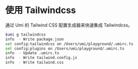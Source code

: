 # 使用 Tailwindcss

通过 Umi 的 Tailwind CSS 配置生成器来快速集成 Tailwindcss。

```sh
$umi g tailwindcss
info  - Write package.json
set config:tailwindcss on /Users/umi/playground/.umirc.ts
set config:plugins on /Users/umi/playground/.umirc.ts
info  - Update .umirc.ts
info  - Write tailwind.config.js
info  - Write tailwind.css
```
